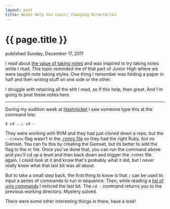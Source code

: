```yaml
---
layout: post
title: Notes Help You Learn; Changing Directories
---
```


{{ page.title }}
================

<p id="articleDate">published Sunday, December 17, 2011</p>

I read about [the value of taking notes](http://swombat.com/2011/12/11/taking-notes) and was inspired to try taking notes while I read. This topic reminded me of that part of Junior High where we were taught note taking styles. One thing I remember was folding a paper in half and then writing stuff on one side or the other.

I struggle with retaining all the shit I read, so if this help, then great. And I'm going to post these notes here.

---

During my audition week at [Hashrocket](http://www.hashrocket.com) I saw someone type this at the command line:

	$ cd ..; cd -

They were working with RVM and they had just cloned down a repo, but the `--create` flag wasn't in the [.rvmrc file](http://beginrescueend.com/workflow/rvmrc/) so they had the right Ruby, but no Gemset. You can fix this by creating the Gemset, but its better to add the flag to the rc file. Once you've done that, you can run the command above and you'll cd up a level and then back down and trigger the .rvmrc file again. I could look at it and know that's probably what it did, but I never really knew what that last bit was all about.

But to take a small step back, the first thing to know is that `;` can be used to input a series of commands to run in sequence. Then, while reading a [list of unix commands](http://www.commandlinefu.com/commands/browse/sort-by-votes) I noticed the last bit. The `cd -` command returns you to the previous working directory. Mystery solved.

There were some other interesting things in there, have a look!